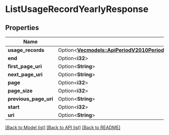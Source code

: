 # ListUsageRecordYearlyResponse

## Properties

Name | Type | Description | Notes
------------ | ------------- | ------------- | -------------
**usage_records** | Option<[**Vec<models::ApiPeriodV2010PeriodAccountPeriodUsagePeriodUsageRecordPeriodUsageRecordYearly>**](api.v2010.account.usage.usage_record.usage_record_yearly.md)> |  | [optional]
**end** | Option<**i32**> |  | [optional]
**first_page_uri** | Option<**String**> |  | [optional]
**next_page_uri** | Option<**String**> |  | [optional]
**page** | Option<**i32**> |  | [optional]
**page_size** | Option<**i32**> |  | [optional]
**previous_page_uri** | Option<**String**> |  | [optional]
**start** | Option<**i32**> |  | [optional]
**uri** | Option<**String**> |  | [optional]

[[Back to Model list]](../README.md#documentation-for-models) [[Back to API list]](../README.md#documentation-for-api-endpoints) [[Back to README]](../README.md)


